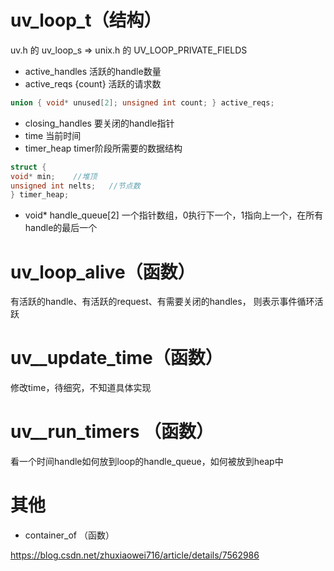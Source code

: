 # uv_loop_t（结构）

uv.h 的 uv_loop_s  =>  unix.h 的  UV_LOOP_PRIVATE_FIELDS

- active_handles 活跃的handle数量
- active_reqs {count} 活跃的请求数

```c
union { void* unused[2]; unsigned int count; } active_reqs;
```

- closing_handles 要关闭的handle指针
- time  当前时间
- timer_heap  timer阶段所需要的数据结构

```c
struct {
void* min;    //堆顶
unsigned int nelts;   //节点数
} timer_heap;
```

- void* handle_queue[2]  一个指针数组，0执行下一个，1指向上一个，在所有handle的最后一个

# uv_loop_alive（函数）

有活跃的handle、有活跃的request、有需要关闭的handles， 则表示事件循环活跃

# uv__update_time（函数）

修改time，待细究，不知道具体实现

# uv__run_timers （函数）

看一个时间handle如何放到loop的handle_queue，如何被放到heap中

# 其他

- container_of （函数）

https://blog.csdn.net/zhuxiaowei716/article/details/7562986